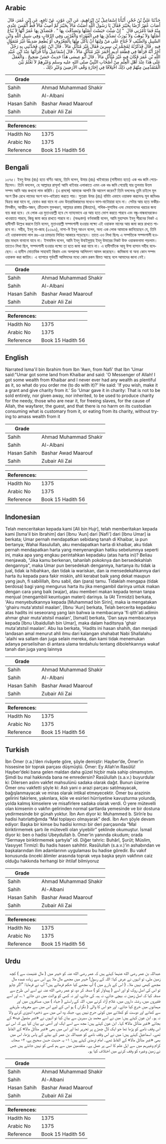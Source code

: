 ## Arabic


<div dir="rtl" lang="ar" style={{fontSize:'larger',backgroundColor:'#f8f9fa',padding:20}}>
حَدَّثَنَا عَلِيُّ بْنُ حُجْرٍ، أَنْبَأَنَا إِسْمَاعِيلُ بْنُ إِبْرَاهِيمَ، عَنِ ابْنِ عَوْنٍ، عَنْ نَافِعٍ، عَنِ ابْنِ عُمَرَ، قَالَ أَصَابَ عُمَرُ أَرْضًا بِخَيْبَرَ فَقَالَ يَا رَسُولَ اللَّهِ أَصَبْتُ مَالاً بِخَيْبَرَ لَمْ أُصِبْ مَالاً قَطُّ أَنْفَسَ عِنْدِي مِنْهُ فَمَا تَأْمُرُنِي قَالَ ‏ "‏ إِنْ شِئْتَ حَبَسْتَ أَصْلَهَا وَتَصَدَّقْتَ بِهَا ‏"‏ ‏.‏ فَتَصَدَّقَ بِهَا عُمَرُ أَنَّهَا لاَ يُبَاعُ أَصْلُهَا وَلاَ يُوهَبُ وَلاَ يُورَثُ تَصَدَّقَ بِهَا فِي الْفُقَرَاءِ وَالْقُرْبَى وَفِي الرِّقَابِ وَفِي سَبِيلِ اللَّهِ وَابْنِ السَّبِيلِ وَالضَّيْفِ لاَ جُنَاحَ عَلَى مَنْ وَلِيَهَا أَنْ يَأْكُلَ مِنْهَا بِالْمَعْرُوفِ أَوْ يُطْعِمَ صَدِيقًا غَيْرَ مُتَمَوِّلٍ فِيهِ ‏.‏ قَالَ فَذَكَرْتُهُ لِمُحَمَّدِ بْنِ سِيرِينَ فَقَالَ غَيْرَ مُتَأَثِّلٍ مَالاً ‏.‏ قَالَ ابْنُ عَوْنٍ فَحَدَّثَنِي بِهِ رَجُلٌ آخَرُ أَنَّهُ قَرَأَهَا فِي قِطْعَةِ أَدِيمٍ أَحْمَرَ غَيْرَ مُتَأَثِّلٍ مَالاً ‏.‏ قَالَ إِسْمَاعِيلُ وَأَنَا قَرَأْتُهَا عِنْدَ ابْنِ عُبَيْدِ اللَّهِ بْنِ عُمَرَ فَكَانَ فِيهِ غَيْرَ مُتَأَثِّلٍ مَالاً ‏.‏ قَالَ أَبُو عِيسَى هَذَا حَدِيثٌ حَسَنٌ صَحِيحٌ ‏.‏ وَالْعَمَلُ عَلَى هَذَا عِنْدَ أَهْلِ الْعِلْمِ مِنْ أَصْحَابِ النَّبِيِّ صلى الله عليه وسلم وَغَيْرِهِمْ لاَ نَعْلَمُ بَيْنَ الْمُتَقَدِّمِينَ مِنْهُمْ فِي ذَلِكَ اخْتِلاَفًا فِي إِجَازَةِ وَقْفِ الأَرَضِينَ وَغَيْرِ ذَلِكَ ‏.‏
</div>
<div style={{backgroundColor:'#f8f9fa',padding:20, marginBottom: 10}}><table> <thead> <tr> <th>Grade</th> <th></th> </tr> </thead> <tbody> <tr><td>Sahih</td><td>Ahmad Muhammad Shakir</td></tr><tr><td>Sahih</td><td>Al-Albani</td></tr><tr><td>Hasan Sahih</td><td>Bashar Awad Maarouf</td></tr><tr><td>Sahih</td><td>Zubair Ali Zai</td></tr></tbody></table><table> <thead> <tr> <th>References:</th> <th></th> </tr> </thead> <tbody><tr><td>Hadith No</td><td>1375</td></tr><tr><td>Arabic No</td><td>1375</td></tr><tr><td>Reference</td><td>Book 15 Hadith 56</td></tr></tbody></table></div>

## Bengali


<div dir="ltr" lang="bn" style={{fontSize:'larger',backgroundColor:'#f8f9fa',padding:20}}>
১৩৭৫। ইবনু উমর (রাঃ) হতে বর্ণিত আছে, তিনি বলেন, উমার (রাঃ) খাইবারের (গানীমাত হতে) এক খণ্ড জমি পেয়েছিলেন। তিনি বললেন, হে আল্লাহর রাসূল! আমি খাইবার এলাকাতে এমন এক খণ্ড জমি পেয়েছি যার তুলনায় উত্তম সম্পদ আমি আর কখনো লাভ করিনি। (এ প্রসঙ্গে) আমাকে আপনি কি আদেশ করেন? তিনি বললেনঃ তুমি চাইলে মূল অংশ ঠিক রেখে লাভের অংশ দান-খাইরাত করতে পার। সুতরাং উমর (রাঃ) বমিটা এভাবে ওয়াকফ করলেনঃ মূল জমিখণ্ড বিক্রয় করা যাবে না, হেবাও করা যাবে না এবং উত্তরাধিকারদের মধ্যেও ভাগ-বাটোয়ারা হবে না। সেটার আয় হতে ফকীর-মিসকীন, আত্মীয়-স্বজন, ক্রীতদাস মুক্তকরণ, আল্লাহর রাস্তায় (জিহাদে), পথিক-মুসাফির এবং মেহমানদের খরচের জন্য ব্যয় করা হবে। যে লোক এর মুতাওয়াল্লী হবে সে ন্যায্যভাবে এর আয় হতে ভোগ করতে পারবে এবং বন্ধু-বান্ধবদেরকেও খাওয়াতে পারবে, কিন্তু জমা করে রাখতে পারবে না। (অধঃস্তন) বর্ণনাকারী বলেন, আমি মুহাম্মাদ ইবনু সীরনের নিকট এ হাদীসটি উল্লেখ করলে তিনি বলেন, মুতাওয়াল্লী সম্পদশালী হওয়ার লক্ষ্যে এই ওয়াকফ মালের আয় জমা করে রাখতে পারবে না। সহীহ, ইবনু মা-জাহ (২৩৯৬), নাসা-ঈ ইবনু আওন বলেন, অন্য এক লোক আমাকে জানিয়েছেন যে, তিনি এই ওয়াকফনামা লাল রঙ-এর চামড়ায় লিখিত আকারে পড়েছেন। তাতে এও লিখা ছিলঃ এ সম্পত্তিকে সম্পদশালী হওয়ার মাধ্যম বানানো যাবে না। ইসমাঈল বলেন, আমি ইবনু উবাইদুল্লাহ ইবনু উমারের নিকট উক্ত ওয়াকফনামা পড়লাম। তাতেও লিখা ছিল, সম্পদশালী হওয়ার লক্ষ্যে তা হতে জমা করা যাবে না। এ হাদীসটিকে আবূ ঈসা হাসান সহীহ বলেছেন। এ হাদীস মোতাবিক সাহাবাই কিরাম এবং অপরাপর আলিমগণ আমল করেছেন। জমিজমা বা অন্য কোন সম্পদ ওয়াকফ করা জায়িয। এ ব্যাপারে পূর্ববর্তী আলিমদের মধ্যে কোন রকম দ্বিমত আছে বলে আমাদের জানা নেই।
</div>
<div style={{backgroundColor:'#f8f9fa',padding:20, marginBottom: 10}}><table> <thead> <tr> <th>Grade</th> <th></th> </tr> </thead> <tbody> <tr><td>Sahih</td><td>Ahmad Muhammad Shakir</td></tr><tr><td>Sahih</td><td>Al-Albani</td></tr><tr><td>Hasan Sahih</td><td>Bashar Awad Maarouf</td></tr><tr><td>Sahih</td><td>Zubair Ali Zai</td></tr></tbody></table><table> <thead> <tr> <th>References:</th> <th></th> </tr> </thead> <tbody><tr><td>Hadith No</td><td>1375</td></tr><tr><td>Arabic No</td><td>1375</td></tr><tr><td>Reference</td><td>Book 15 Hadith 56</td></tr></tbody></table></div>

## English


<div dir="ltr" lang="en" style={{fontSize:'larger',backgroundColor:'#f8f9fa',padding:20}}>
Narrated Isma'il bin Ibrahim from Ibn 'Awn, from Nafi' that Ibn 'Umar said:"Umar got some land from Khaibar and said: 'O Messenger of Allah! I got some wealth from Khaibar and I never ever had any wealth as plentiful as it, so what do you order me (to do with it)?' He said: 'If you wish, make it a grant and give charity from it.' So 'Umar gave it in charity: That is not to be sold entirely, nor given away, nor inherited, to be used to produce charity for the needy, those who are near it, for freeing slaves, for the cause of Allah, the wayfarer, the guest, and that there is no harm on its custodian consuming what is customary from it, or eating from its charity, without trying to amass wealth from it
</div>
<div style={{backgroundColor:'#f8f9fa',padding:20, marginBottom: 10}}><table> <thead> <tr> <th>Grade</th> <th></th> </tr> </thead> <tbody> <tr><td>Sahih</td><td>Ahmad Muhammad Shakir</td></tr><tr><td>Sahih</td><td>Al-Albani</td></tr><tr><td>Hasan Sahih</td><td>Bashar Awad Maarouf</td></tr><tr><td>Sahih</td><td>Zubair Ali Zai</td></tr></tbody></table><table> <thead> <tr> <th>References:</th> <th></th> </tr> </thead> <tbody><tr><td>Hadith No</td><td>1375</td></tr><tr><td>Arabic No</td><td>1375</td></tr><tr><td>Reference</td><td>Book 15 Hadith 56</td></tr></tbody></table></div>

## Indonesian


<div dir="ltr" lang="id" style={{fontSize:'larger',backgroundColor:'#f8f9fa',padding:20}}>
Telah menceritakan kepada kami [Ali bin Hujr], telah memberitakan kepada kami [Isma'il bin Ibrahim] dari [Ibnu 'Aun] dari [Nafi'] dari [Ibnu Umar] ia berkata; Umar pernah mendapatkan sebidang tanah di Khaibar, ia pun bertanya; Wahai Rasulullah, aku mendapatkan harta di khaibar, aku tidak pernah mendapatkan harta yang menyenangkan hatiku sebelumnya seperti ini, maka apa yang engkau perintahkan kepadaku (atas harta ini)? Beliau menjawab, "Jika kamu berkenan, tahanlah pokoknya dan bersedekahlah dengannya", maka Umar pun bersedekah dengannya, hartanya itu tidak ia jual, tidak ia hibahkan, dan tidak ia wariskan, dan ia mensedekahkannya dari harta itu kepada para fakir miskin, ahli kerabat baik yang dekat maupun yang jauh, fi sabilillah, ibnu sabil, dan (para) tamu. Tidaklah mengapa (tidak berdosa) bagi yang mengurus harta itu jika mengambil darinya untuk makan dengan cara yang baik (wajar), atau memberi makan kepada teman tanpa menjual (mengambiil keuntugan materi) darinya. Ia (At Tirmidzi) berkata, 'Aku menyebutkannya kepada [Muhammad bin Sirin], maka ia mengatakan 'ghairu muta'atstsil maalan', [Ibnu 'Aun] berkata, Telah bercerita kepadaku atas hadits ini seseorang yang lain bahwa ia membacanya 'fi qith'ati adimin ahmar ghair muta'atstsil maalan', [Ismail] berkata, 'Dan saya membacanya kepada [Ibnu Ubaidullah bin Umar], maka dalam haditsnya 'ghair muta'atstsil maalan'. Abu Isa berkata, 'Hadits ini hasan shahih, dan menjadi landasan amal menurut ahli ilmu dari kalangan shahabat Nabi Shallalahu 'alaihi wa sallam dan juga selain mereka, dan kami tidak menemukan adanya perselisihan di antara ulama terdahulu tentang dibolehkannya wakaf tanah dan juga yang lainnya
</div>
<div style={{backgroundColor:'#f8f9fa',padding:20, marginBottom: 10}}><table> <thead> <tr> <th>Grade</th> <th></th> </tr> </thead> <tbody> <tr><td>Sahih</td><td>Ahmad Muhammad Shakir</td></tr><tr><td>Sahih</td><td>Al-Albani</td></tr><tr><td>Hasan Sahih</td><td>Bashar Awad Maarouf</td></tr><tr><td>Sahih</td><td>Zubair Ali Zai</td></tr></tbody></table><table> <thead> <tr> <th>References:</th> <th></th> </tr> </thead> <tbody><tr><td>Hadith No</td><td>1375</td></tr><tr><td>Arabic No</td><td>1375</td></tr><tr><td>Reference</td><td>Book 15 Hadith 56</td></tr></tbody></table></div>

## Turkish


<div dir="ltr" lang="tr" style={{fontSize:'larger',backgroundColor:'#f8f9fa',padding:20}}>
İbn Ömer (r.a.)’den rivâyete göre, şöyle demiştir: Hayber’de, Ömer’in hissesine bir toprak parçası düşmüştü. Ömer: Ey Allah’ın Rasûlü! Hayber’deki bana gelen maldan daha güzel hiçbir mala sahip olmamıştım. Şimdi bu mal hakkında bana ne emredersin? Rasûlullah (s.a.v.) buyurdular ki: Dilersen aslını vakfet mahsulünü sadaka olarak dağıt. Bunun üzerine Ömer onu vakfetti şöyle ki: Aslı yani o arazi parçası satılmayacak, bağışlanmayacak ve miras olarak intikal etmeyecektir. Ömer bu arazinin gelirini fakirlere, yakınlara, köle ve esirleri hürriyetine kavuşturma yolunda, yolda kalmış kimselere ve misafirlere sadaka olarak verdi. O yere mütevelli olan kimsenin o vakfın gelirinden normal şartlarda yemesinde ve bir dostuna yedirmesinde bir günah yoktur. İbn Avn diyor ki: Muhammed b. Sirîn’e bu hadisi hatırlattığımda “Mal toplayıcı olmayarak” dedi. İbn Avn şöyle devam ediyor: Başka bir kimse bu hadisi kırmızı bir deri parçasında “Mal biriktirmemek şartı ile mütevelli olan yiyebilir” şeklinde okumuştur. İsmail diyor ki: ben o hadisi Ubeydullah b. Ömer’in yanında okudum; orada “Sermaye biriktirmemek şartıyla” idi. Diğer tahric: Buhârî, Şurût; Müslim, Vasıyyet Tirmizî: Bu hadis hasen sahihtir. Rasûlullah (s.a.v.)’in ashabından ve başkalarından ilim adamlarının uygulaması bu hadise göredir. Bu vakıf konusunda önceki âlimler arasında toprak veya başka şeyin vakfının caiz olduğu hakkında herhangi bir ihtilaf bilmiyoruz
</div>
<div style={{backgroundColor:'#f8f9fa',padding:20, marginBottom: 10}}><table> <thead> <tr> <th>Grade</th> <th></th> </tr> </thead> <tbody> <tr><td>Sahih</td><td>Ahmad Muhammad Shakir</td></tr><tr><td>Sahih</td><td>Al-Albani</td></tr><tr><td>Hasan Sahih</td><td>Bashar Awad Maarouf</td></tr><tr><td>Sahih</td><td>Zubair Ali Zai</td></tr></tbody></table><table> <thead> <tr> <th>References:</th> <th></th> </tr> </thead> <tbody><tr><td>Hadith No</td><td>1375</td></tr><tr><td>Arabic No</td><td>1375</td></tr><tr><td>Reference</td><td>Book 15 Hadith 56</td></tr></tbody></table></div>

## Urdu


<div dir="rtl" lang="ur" style={{fontSize:'larger',backgroundColor:'#f8f9fa',padding:20}}>
عبداللہ بن عمر رضی الله عنہما کہتے ہیں کہ عمر رضی الله عنہ کو خیبر میں ( مال غنیمت سے ) کچھ زمین ملی، تو انہوں نے عرض کیا: اللہ کے رسول! خیبر میں مجھے مال ملا ہے اس سے زیادہ عمدہ مال مجھے کبھی نہیں ملا۔ ( اس کے بارے میں ) آپ مجھے کیا حکم فرماتے ہیں؟ آپ نے فرمایا: ”اگر چاہو تو اس کی اصل روک لو اور اسے ( پیداوار کو ) صدقہ کر دو، تو عمر رضی الله عنہ نے اسے اس طرح سے صدقہ کیا کہ اصل زمین نہ بیچی جائے، نہ ہبہ کی جائے، اور نہ کسی کو وراثت میں دی جائے ۱؎، اور اسے فقیروں میں، رشتہ داروں میں، غلام آزاد کرنے میں، اللہ کے راستے ( جہاد ) میں، مسافروں میں اور مہمانوں میں خرچ کیا جائے۔ اور جو اس کا والی ( نگراں ) ہو اس کے لیے اس میں سے معروف طریقے سے کھانے اور دوست کو کھلانے میں کوئی حرج نہیں ہے، جبکہ وہ اس میں سے ذخیرہ اندوزی کرنے والا نہ ہو۔ ابن عون کہتے ہیں: میں نے اسے محمد بن سیرین سے بیان کیا تو انہوں نے «غير متمول فيه» کے بجائے «غير متأثل مالا» کہا۔ ابن عون کہتے ہیں: مجھ سے اسے ایک اور آدمی نے بیان کیا ہے کہ اس نے اس وقف نامے کو پڑھا تھا جو ایک لال چمڑے پر تحریر تھا اور اس میں بھی «غير متأثل مالا» کے الفاظ تھے۔ اسماعیل کہتے ہیں: میں نے اس وقف نامے کو عبیداللہ بن عمر کے بیٹے کے پاس پڑھا، اس میں بھی «غير متأثل مالا» کے الفاظ تھے۔ امام ترمذی کہتے ہیں: ۱- یہ حدیث حسن صحیح ہے، ۲- صحابہ کرام وغیرہم میں سے اہل علم کا اسی پر عمل ہے۔ متقدمین میں سے ہم کسی کو نہیں جانتے ہیں جس نے زمین وغیرہ کو وقف کرنے میں اختلاف کیا ہو۔
</div>
<div style={{backgroundColor:'#f8f9fa',padding:20, marginBottom: 10}}><table> <thead> <tr> <th>Grade</th> <th></th> </tr> </thead> <tbody> <tr><td>Sahih</td><td>Ahmad Muhammad Shakir</td></tr><tr><td>Sahih</td><td>Al-Albani</td></tr><tr><td>Hasan Sahih</td><td>Bashar Awad Maarouf</td></tr><tr><td>Sahih</td><td>Zubair Ali Zai</td></tr></tbody></table><table> <thead> <tr> <th>References:</th> <th></th> </tr> </thead> <tbody><tr><td>Hadith No</td><td>1375</td></tr><tr><td>Arabic No</td><td>1375</td></tr><tr><td>Reference</td><td>Book 15 Hadith 56</td></tr></tbody></table></div>